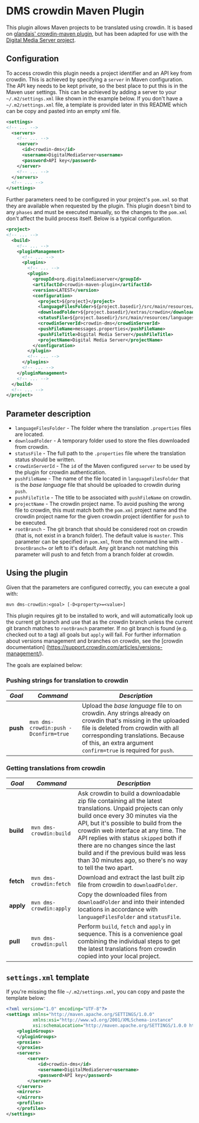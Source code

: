 # DMS crowdin Maven Plugin

This plugin allows Maven projects to be translated using crowdin. It is based on [glandais' crowdin-maven plugin](https://github.com/glandais/crowdin-maven), but has been adapted for use with the [Digital Media Server project](https://github.com/DigitalMediaServer/DigitalMediaServer).

## Configuration

To access crowdin this plugin needs a project identifier and an API key from crowdin. This is achieved by specifying a ```server``` in Maven configuration. The API key needs to be kept private, so the best place to put this is in the Maven user settings. This can be achieved by adding a server to your ```~/.m2/settings.xml``` like shown in the example below. If you don't have a ```~/.m2/settings.xml``` file, a template is provided later in this README which can be copy and pasted into an empty xml file.

```xml
<settings>
<!-- ... -->
  <servers>
    <!-- ... -->
    <server>
      <id>crowdin-dms</id>
      <username>DigitalMediaServer<username>
      <password>API key</password>
    </server>
    <!-- ... -->
  </servers>
  <!-- ... -->
</settings>
```

Further parameters need to be configured in your project's ```pom.xml``` so that they are available when requested by the plugin. This plugin doesn't bind to any ```phases``` and must be executed manually, so the changes to the ```pom.xml``` don't affect the build process itself. Below is a typical configuration.

```xml
<project>
<!-- ... -->
  <build>
    <!-- ... -->
    <pluginManagement>
      <!-- ... -->
      <plugins>
        <!-- ... -->
        <plugin>
          <groupId>org.digitalmediaserver</groupId>
          <artifactId>crowdin-maven-plugin</artifactId>
          <version>LATEST</version>   
          <configuration>
            <project>${project}</project>
            <languageFilesFolder>${project.basedir}/src/main/resources/i18n</languageFilesFolder>
            <downloadFolder>${project.basedir}/extras/crowdin</downloadFolder>
            <statusFile>${project.basedir}/src/main/resources/languages.properties</statusFile>
            <crowdinServerId>crowdin-dms</crowdinServerId>
            <pushFileName>messages.properties</pushFileName>
            <pushFileTitle>Digital Media Server</pushFileTitle>
            <projectName>Digital Media Server</projectName>
          </configuration>
        </plugin>
        <!-- ... -->
      </plugins>
      <!-- ... -->
    </pluginManagement>
    <!-- ... -->
  </build>
  <!-- ... -->
</project>
```

## Parameter description

* ```languageFilesFolder``` - The folder where the translation ```.properties``` files are located.
* ```downloadFolder``` - A temporary folder used to store the files downloaded from crowdin.
* ```statusFile``` - The full path to the ```.properties``` file where the translation status should be written.
* ```crowdinServerId``` - The ```id``` of the Maven configured ```server``` to be used by the plugin for crowdin authentication.
* ```pushFileName``` - The name of the file located in ```languageFilesFolder``` that is the _base language_ file that should be uploaded to crowdin during ```push```.
* ```pushFileTitle``` - The title to be associated with ```pushFileName``` on crowdin.
* ```projectName``` - The crowdin project name. To avoid pushing the wrong file to crowdin, this must match both the ```pom.xml``` project name and the crowdin project name for the given crowdin project identifier for ```push``` to be executed.
* ```rootBranch``` - The git branch that should be considered root on crowdin (that is, not exist in a branch folder). The default value is ```master```. This parameter can be specified in ```pom.xml```, from the command line with ```-DrootBranch=``` or left to it's default. Any git branch not matching this parameter will push to and fetch from a branch folder at crowdin.

## Using the plugin

Given that the parameters are configured correctly, you can execute a goal with:

```mvn dms-crowdin:<goal> [-D<property>=<value>]```

This plugin requires git to be installed to work, and will automatically look up the current git branch and use that as the crowdin branch unless the current git branch matches to ```rootBranch``` parameter. If no git branch is found (e.g. checked out to a tag) all goals but ```apply``` will fail. For further information about versions management and branches on crowdin, see the [crowdin documentation] (https://support.crowdin.com/articles/versions-management/).

The goals are explained below:

### Pushing strings for translation to crowdin

*Goal* | *Command* | *Description*
---- | ------- | -----------
**push** | ```mvn dms-crowdin:push -Dconfirm=true``` | Upload the _base language_ file to on crowdin. Any strings already on crowdin that's missing in the uploaded file is deleted from crowdin with all corresponding translations. Because of this, an extra argument ```confirm=true``` is required for ```push```.

### Getting translations from crowdin

*Goal* | *Command* | *Description*
---- | ------- | -----------
**build** | ```mvn dms-crowdin:build``` | Ask crowdin to build a downloadable zip file containing all the latest translations. Unpaid projects can only build once every 30 minutes via the API, but it's possible to build from the crowdin web interface at any time. The API replies with status ```skipped``` both if there are no changes since the last build and if the previous build was less than 30 minutes ago, so there's no way to tell the two apart.
**fetch** | `mvn dms-crowdin:fetch` | Download and extract the last built zip file from crowdin to ```downloadFolder```.
**apply** | `mvn dms-crowdin:apply` | Copy the downloaded files from ```downloadFolder``` and into their intended locations in accordance with ```languageFilesFolder``` and ```statusFile```.
**pull** | ```mvn dms-crowdin:pull``` | Perform ```build```, ```fetch``` and ```apply``` in sequence. This is a convenience goal combining the individual steps to get the latest translations from crowdin copied into your local project.

## ```settings.xml``` template

If you're missing the file ```~/.m2/settings.xml```, you can copy and paste the template below:

```xml
<?xml version="1.0" encoding="UTF-8"?>
<settings xmlns="http://maven.apache.org/SETTINGS/1.0.0"
          xmlns:xsi="http://www.w3.org/2001/XMLSchema-instance"
          xsi:schemaLocation="http://maven.apache.org/SETTINGS/1.0.0 http://maven.apache.org/xsd/settings-1.0.0.xsd">
	<pluginGroups>
	</pluginGroups>
	<proxies>
	</proxies>
	<servers>
		<server>
			<id>crowdin-dms</id>
			<username>DigitalMediaServer<username>
			<password>API key</password>
		</server>
	</servers>
	<mirrors>
	</mirrors>
	<profiles>
	</profiles>
</settings>
```
